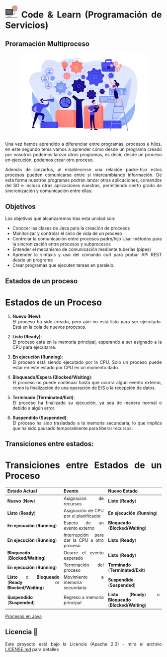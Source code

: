 <div align="justify">

# <img src=../../../images/computer.png width="40"> Code & Learn (Programación de Servicios)

## Proramación Multiproceso

<div align="center">

<img src=images/procesos.png width="400">

</div>

Una vez hemos aprendido a diferenciar entre programas, procesos e hilos, en este segundo tema vamos a aprender cómo desde un programa creado por nosotros podemos lanzar otros programas, es decir, desde un proceso en ejecución, podemos crear otro proceso.

Además de lanzarlos, al establecerse una relación padre-hijo estos procesos pueden comunicarse entre sí intercambiando información. De esta forma nuestros programas podrán lanzar otras aplicaciones, comandos del SO e incluso otras aplicaciones nuestras, permitiendo cierto grado de sincronización y comunicación entre ellas.

## Objetivos

Los objetivos que alcanzaremos tras esta unidad son:

- Conocer las clases de Java para la creación de procesos
- Monitorizar y controlar el ciclo de vida de un proceso
- Controlar la comunicación entre procesos padre/hijo
Usar métodos para la sincronización entre procesos y subprocesos
- Entender el mecanismo de comunicación mediante tuberías (pipes)
- Aprender la sintaxis y uso del comando curl para probar API REST desde un programa
- Crear programas que ejecuten tareas en paralelo.

## Estados de un proceso

# Estados de un Proceso

1. **Nuevo (New)**:  
   El proceso ha sido creado, pero aún no está listo para ser ejecutado. Está en la cola de nuevos procesos.

2. **Listo (Ready)**:  
   El proceso está en la memoria principal, esperando a ser asignado a la CPU para ejecutarse.

3. **En ejecución (Running)**:  
   El proceso está siendo ejecutado por la CPU. Solo un proceso puede estar en este estado por CPU en un momento dado.

4. **Bloqueado/Espera (Blocked/Waiting)**:  
   El proceso no puede continuar hasta que ocurra algún evento externo, como la finalización de una operación de E/S o la recepción de datos.

5. **Terminado (Terminated/Exit)**:  
   El proceso ha finalizado su ejecución, ya sea de manera normal o debido a algún error.

6. **Suspendido (Suspended)**:  
   El proceso ha sido trasladado a la memoria secundaria, lo que implica que ha sido pausado temporalmente para liberar recursos.

## Transiciones entre estados:

# Transiciones entre Estados de un Proceso

| Estado Actual                      | Evento                                         | Nuevo Estado                   |
|-----------------------------------------------------|------------------------------------------------|-------------------------------------------------|
| **Nuevo** (**New**)                               | Asignación de recursos                        | **Listo** (**Ready**)                          |
| **Listo** (**Ready**)                             | Asignación de CPU por el planificador          | **En ejecución** (**Running**)                 |
| **En ejecución** (**Running**)                    | Espera de un evento externo                   | **Bloqueado** (**Blocked/Waiting**)             |
| **En ejecución** (**Running**)                    | Interrupción para dar la CPU a otro proceso   | **Listo** (**Ready**)                          |
| **Bloqueado** (**Blocked/Waiting**)                | Ocurre el evento esperado                     | **Listo** (**Ready**)                          |
| **En ejecución** (**Running**)                    | Terminación del proceso                       | **Terminado** (**Terminated/Exit**)            |
| **Listo** o **Bloqueado** (**Ready** or **Blocked/Waiting**) | Movimiento a memoria secundaria               | **Suspendido** (**Suspended**)                 |
| **Suspendido** (**Suspended**)                    | Regreso a memoria principal                   | **Listo** (**Ready**) o **Bloqueado** (**Blocked/Waiting**) |

[Procesos en Java](PROCESOS-JAVA.md)

## Licencia 📄

Este proyecto está bajo la Licencia (Apache 2.0) - mira el archivo [LICENSE.md](../../../LICENSE) para detalles

</div>